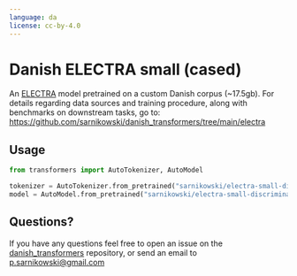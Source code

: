 ```yaml
---
language: da
license: cc-by-4.0
---
```


# Danish ELECTRA small (cased)

An [ELECTRA](https://arxiv.org/abs/2003.10555) model pretrained on a custom Danish corpus (~17.5gb). 
For details regarding data sources and training procedure, along with benchmarks on downstream tasks, go to: https://github.com/sarnikowski/danish_transformers/tree/main/electra 

## Usage

```python
from transformers import AutoTokenizer, AutoModel

tokenizer = AutoTokenizer.from_pretrained("sarnikowski/electra-small-discriminator-da-256-cased")
model = AutoModel.from_pretrained("sarnikowski/electra-small-discriminator-da-256-cased")
```

## Questions?

If you have any questions feel free to open an issue on the [danish_transformers](https://github.com/sarnikowski/danish_transformers) repository, or send an email to p.sarnikowski@gmail.com
